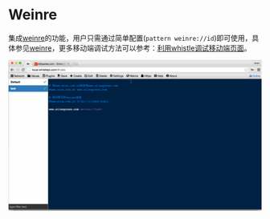 # Weinre
集成[weinre](http://people.apache.org/~pmuellr/weinre/docs/latest/)的功能，用户只需通过简单配置(`pattern weinre://id`)即可使用，具体参见[weinre](../rules/weinre.html)，更多移动端调试方法可以参考：[利用whistle调试移动端页面](http://imweb.io/topic/5981a34bf8b6c96352a59401)。

![Weinre](../img/weinre.gif)